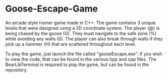 # Goose-Escape-Game

An arcade style runner game made in C++. The game contains 3 unique levels that were designed using a 2D coordinate system. The player (@) is being chased by the goose (G). They must navigate to the safe zone (%) while avoiding any walls (0). The player can also break through walls if they pick up a hammer (H) that are scattered throughout each level.

To play the game, just launch the file called "gooseEscape.exe". If you wish to view the code, that can be found in the various hpp and cpp files. The BearLibTerminal is required to play the game, but can be found in the repository.
